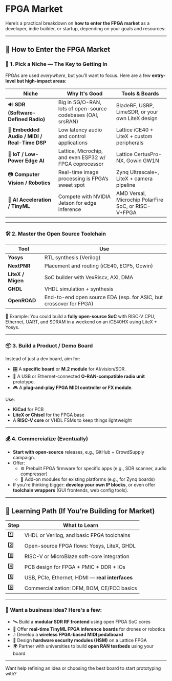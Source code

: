 # FPGA Market

Here’s a practical breakdown on **how to enter the FPGA market** as a developer, indie builder, or startup, depending on your goals and resources:

---

## 🚪 **How to Enter the FPGA Market**

### 🎯 1. **Pick a Niche — The Key to Getting In**
FPGAs are used *everywhere*, but you’ll want to focus. Here are a few **entry-level but high-impact areas**:

| Niche | Why It's Good | Tools & Boards |
|-------|---------------|----------------|
| 🔊 **SDR (Software-Defined Radio)** | Big in 5G/O-RAN, lots of open-source codebases (OAI, srsRAN) | BladeRF, USRP, LimeSDR, or your own LiteX design |
| 🎸 **Embedded Audio / MIDI / Real-Time DSP** | Low latency audio and control applications | Lattice iCE40 + LiteX + custom peripherals |
| 📶 **IoT / Low-Power Edge AI** | Lattice, Microchip, and even ESP32 w/ FPGA coprocessor | Lattice CertusPro-NX, Gowin GW1N |
| 📷 **Computer Vision / Robotics** | Real-time image processing is FPGA’s sweet spot | Zynq Ultrascale+, LiteX + camera pipeline |
| 🧠 **AI Acceleration / TinyML** | Compete with NVIDIA Jetson for edge inference | AMD Versal, Microchip PolarFire SoC, or RISC-V+FPGA |

---

### 🛠️ 2. **Master the Open Source Toolchain**

| Tool | Use |
|------|-----|
| **Yosys** | RTL synthesis (Verilog) |
| **NextPNR** | Placement and routing (iCE40, ECP5, Gowin) |
| **LiteX / Migen** | SoC builder with VexRiscv, AXI, DMA |
| **GHDL** | VHDL simulation + synthesis |
| **OpenROAD** | End-to-end open source EDA (esp. for ASIC, but crossover for FPGA) |

🔗 Example: You could build a **fully open-source SoC** with RISC-V CPU, Ethernet, UART, and SDRAM in a weekend on an iCE40HX using LiteX + Yosys.

---

### 📦 3. **Build a Product / Demo Board**

Instead of just a dev board, aim for:
- 🎛️ A **specific board** or **M.2 module** for AI/vision/SDR.
- 📡 A USB or Ethernet-connected **O-RAN-compatible radio unit** prototype.
- 🎮 A **plug-and-play FPGA MIDI controller or FX module**.

Use:
- **KiCad** for PCB
- **LiteX or Chisel** for the FPGA base
- A **RISC-V core** or VHDL FSMs to keep things lightweight

---

### 💰 4. **Commercialize (Eventually)**
- **Start with open-source** releases, e.g., GitHub + CrowdSupply campaign.
- Offer:
  - ⚙️ Prebuilt FPGA firmware for specific apps (e.g., SDR scanner, audio compressor)
  - 🧩 Add-on modules for existing platforms (e.g., for Zynq boards)
- If you're thinking bigger: **develop your own IP blocks**, or even offer **toolchain wrappers** (GUI frontends, web config tools).

---

## 🧠 Learning Path (If You’re Building for Market)

| Step | What to Learn |
|------|---------------|
| 1️⃣ | VHDL or Verilog, and basic FPGA toolchains |
| 2️⃣ | Open-source FPGA flows: Yosys, LiteX, GHDL |
| 3️⃣ | RISC-V or MicroBlaze soft-core integration |
| 4️⃣ | PCB design for FPGA + PMIC + DDR + IOs |
| 5️⃣ | USB, PCIe, Ethernet, HDMI — **real interfaces** |
| 6️⃣ | Commercialization: DFM, BOM, CE/FCC basics |

---

### 🚀 Want a business idea? Here's a few:
- 🛰️ Build a **modular SDR RF frontend** using open FPGA SoC cores
- 🧠 Offer **real-time TinyML FPGA inference boards** for drones or robotics
- 🎶 Develop a **wireless FPGA-based MIDI pedalboard**
- 🔐 Design **hardware security modules (HSM)** on a Lattice FPGA
- 🌍 Partner with universities to build **open RAN testbeds** using your board

---

Want help refining an idea or choosing the best board to start prototyping with?
